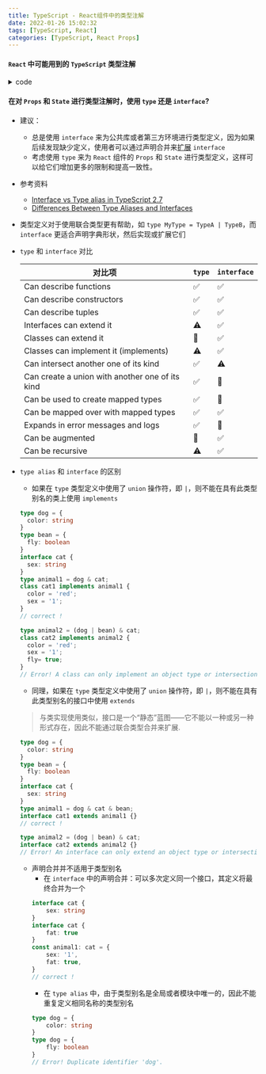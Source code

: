 ```yaml
---
title: TypeScript - React组件中的类型注解
date: 2022-01-26 15:02:32
tags: [TypeScript, React]
categories: [TypeScript, React Props]
---
```

#### `React` 中可能用到的 `TypeScript` 类型注解
<details>
<summary>code</summary>

```typescript
type AppProps = {
  message: string;
  count: number;
  disabled: boolean;
  /** array of a type! */
  names: string[];
  /** string literals to specify exact string values, with a union type to join them together */
  status: "waiting" | "success";
  /** any object as long as you dont use its properties (NOT COMMON but useful as placeholder) */
  obj: object;
  obj2: {}; // almost the same as `object`, exactly the same as `Object`
  /** an object with any number of properties (PREFERRED) */
  obj3: {
    id: string;
    title: string;
  };
  /** array of objects! (common) */
  objArr: {
    id: string;
    title: string;
  }[];
  /** a dict object with any number of properties of the same type */
  dict1: {
    [key: string]: MyTypeHere;
  };
  dict2: Record<string, MyTypeHere>; // equivalent to dict1
  /** any function as long as you don't invoke it (not recommended) */
  onSomething: Function;
  /** function that doesn't take or return anything (VERY COMMON) */
  onClick: () => void;
  /** function with named prop (VERY COMMON) */
  onChange: (id: number) => void;
  /** function type syntax that takes an event (VERY COMMON) */
  onChange: (event: React.ChangeEvent<HTMLInputElement>) => void;
  /** alternative function type syntax that takes an event (VERY COMMON) */
  onClick(event: React.MouseEvent<HTMLButtonElement>): void;
  /** an optional prop (VERY COMMON!) */
  optional?: OptionalType;
};
```
</details>

#### 在对 `Props` 和 `State` 进行类型注解时，使用 `type` 还是 `interface`?
- 建议：
  - 总是使用 `interface` 来为公共库或者第三方环境进行类型定义，因为如果后续发现缺少定义，使用者可以通过声明合并来[扩展](#) `interface`
  - 考虑使用 `type` 来为 `React` 组件的 `Props` 和 `State` 进行类型定义，这样可以给它们增加更多的限制和提高一致性。
- 参考资料
  - [Interface vs Type alias in TypeScript 2.7](https://medium.com/@martin_hotell/interface-vs-type-alias-in-typescript-2-7-2a8f1777af4c)
  - [Differences Between Type Aliases and Interfaces](https://www.typescriptlang.org/docs/handbook/2/everyday-types.html#differences-between-type-aliases-and-interfaces)
- 类型定义对于使用联合类型更有帮助，如 `type MyType = TypeA | TypeB`，而 `interface` 更适合声明字典形状，然后实现或扩展它们
- `type` 和 `interface` 对比
  
  | 对比项 | `type` | `interface` |
  | --- | --- | --- |
  | Can describe functions	| ✅ | ✅ |
  | Can describe constructors	| ✅ | ✅| 
  | Can describe tuples	| ✅ | ✅ |
  | Interfaces can extend it	| ⚠️| ✅ |
  | Classes can extend it	| 🚫 | ✅ | 
  | Classes can implement it (implements)	| ⚠️| ✅ | 
  | Can intersect another one of its kind	| ✅ | ⚠️| 
  | Can create a union with another one of its kind	| ✅ | 🚫 |
  | Can be used to create mapped types	| ✅ | 🚫 | 
  | Can be mapped over with mapped types	| ✅ | ✅ | 
  | Expands in error messages and logs	| ✅ | 🚫 | 
  | Can be augmented	| 🚫 | ✅ | 
  | Can be recursive	| ⚠️| ✅ | 
- `type alias` 和 `interface` 的区别
  - 如果在 `type` 类型定义中使用了 `union` 操作符，即 `|`，则不能在具有此类型别名的类上使用 `implements`
  ```typescript
  type dog = {
    color: string
  }
  type bean = {
    fly: boolean
  }
  interface cat {
    sex: string
  }
  type animal1 = dog & cat;
  class cat1 implements animal1 {
    color = 'red';
    sex = '1';
  }
  // correct !
  
  type animal2 = (dog | bean) & cat;
  class cat2 implements animal2 {
    color = 'red';
    sex = '1';
    fly= true;
  }
  // Error! A class can only implement an object type or intersection of object types with statically known members.
  ```
  - 同理，如果在 `type` 类型定义中使用了 `union` 操作符，即 `|`，则不能在具有此类型别名的接口中使用 `extends`
  > 与类实现使用类似，接口是一个“静态”蓝图——它不能以一种或另一种形式存在，因此不能通过联合类型合并来扩展.
  ```typescript
  type dog = {
    color: string
  }
  type bean = {
    fly: boolean
  }
  interface cat {
    sex: string
  }
  type animal1 = dog & cat & bean;
  interface cat1 extends animal1 {}
  // correct !
  
  type animal2 = (dog | bean) & cat;
  interface cat2 extends animal2 {}
  // Error! An interface can only extend an object type or intersection of object types with statically known members.
  ```
  - 声明合并并不适用于类型别名
    - 在 `interface` 中的声明合并：可以多次定义同一个接口，其定义将最终合并为一个
    ```typescript
    interface cat {
        sex: string
    }
    interface cat {
        fat: true
    }
    const animal1: cat = {
        sex: '1',
        fat: true,
    }
    // correct !
    ```
    - 在 `type alias` 中，由于类型别名是全局或者模块中唯一的，因此不能重复定义相同名称的类型别名
    ```typescript
    type dog = {
        color: string
    }
    type dog = {
        fly: boolean
    }
    // Error! Duplicate identifier 'dog'.
    ```